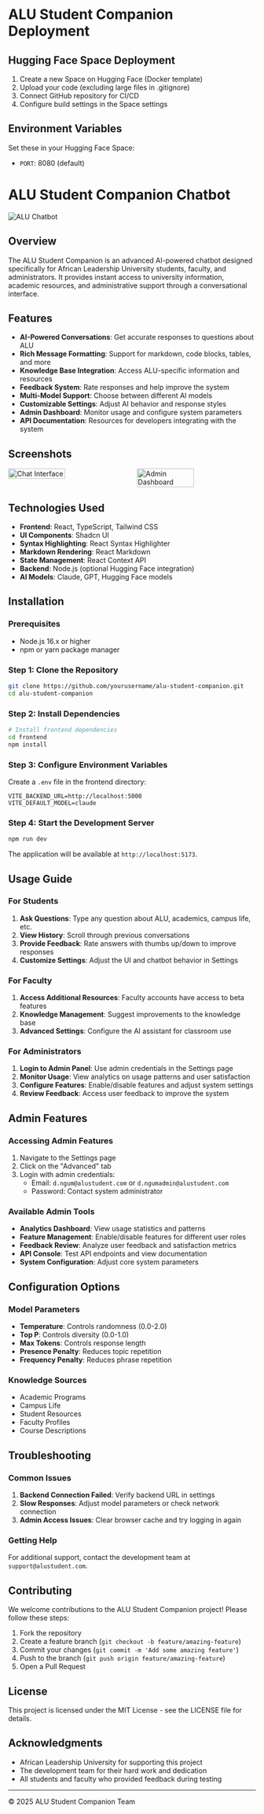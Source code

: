 # ALU Student Companion Deployment

## Hugging Face Space Deployment

1. Create a new Space on Hugging Face (Docker template)
2. Upload your code (excluding large files in .gitignore)
3. Connect GitHub repository for CI/CD
4. Configure build settings in the Space settings

## Environment Variables

Set these in your Hugging Face Space:

- `PORT`: 8080 (default)

# ALU Student Companion Chatbot

![ALU Chatbot](https://via.placeholder.com/800x400?text=ALU+Student+Companion+Chatbot)

## Overview

The ALU Student Companion is an advanced AI-powered chatbot designed specifically for African Leadership University students, faculty, and administrators. It provides instant access to university information, academic resources, and administrative support through a conversational interface.

## Features

- **AI-Powered Conversations**: Get accurate responses to questions about ALU
- **Rich Message Formatting**: Support for markdown, code blocks, tables, and more
- **Knowledge Base Integration**: Access ALU-specific information and resources
- **Feedback System**: Rate responses and help improve the system
- **Multi-Model Support**: Choose between different AI models
- **Customizable Settings**: Adjust AI behavior and response styles
- **Admin Dashboard**: Monitor usage and configure system parameters
- **API Documentation**: Resources for developers integrating with the system

## Screenshots

<div style="display: flex; justify-content: space-between; margin-bottom: 20px;">
    <img src="https://via.placeholder.com/380x220?text=Chat+Interface" alt="Chat Interface" width="48%"/>
    <img src="https://via.placeholder.com/380x220?text=Admin+Dashboard" alt="Admin Dashboard" width="48%"/>
</div>

## Technologies Used

- **Frontend**: React, TypeScript, Tailwind CSS
- **UI Components**: Shadcn UI
- **Syntax Highlighting**: React Syntax Highlighter
- **Markdown Rendering**: React Markdown
- **State Management**: React Context API
- **Backend**: Node.js (optional Hugging Face integration)
- **AI Models**: Claude, GPT, Hugging Face models

## Installation

### Prerequisites

- Node.js 16.x or higher
- npm or yarn package manager

### Step 1: Clone the Repository

```bash
git clone https://github.com/yourusername/alu-student-companion.git
cd alu-student-companion
```

### Step 2: Install Dependencies

```bash
# Install frontend dependencies
cd frontend
npm install
```

### Step 3: Configure Environment Variables

Create a `.env` file in the frontend directory:

```
VITE_BACKEND_URL=http://localhost:5000
VITE_DEFAULT_MODEL=claude
```

### Step 4: Start the Development Server

```bash
npm run dev
```

The application will be available at `http://localhost:5173`.

## Usage Guide

### For Students

1. **Ask Questions**: Type any question about ALU, academics, campus life, etc.
2. **View History**: Scroll through previous conversations
3. **Provide Feedback**: Rate answers with thumbs up/down to improve responses
4. **Customize Settings**: Adjust the UI and chatbot behavior in Settings

### For Faculty

1. **Access Additional Resources**: Faculty accounts have access to beta features
2. **Knowledge Management**: Suggest improvements to the knowledge base
3. **Advanced Settings**: Configure the AI assistant for classroom use

### For Administrators

1. **Login to Admin Panel**: Use admin credentials in the Settings page
2. **Monitor Usage**: View analytics on usage patterns and user satisfaction
3. **Configure Features**: Enable/disable features and adjust system settings
4. **Review Feedback**: Access user feedback to improve the system

## Admin Features

### Accessing Admin Features

1. Navigate to the Settings page
2. Click on the "Advanced" tab
3. Login with admin credentials:
   - Email: `d.ngum@alustudent.com` or `d.ngumadmin@alustudent.com`
   - Password: Contact system administrator

### Available Admin Tools

- **Analytics Dashboard**: View usage statistics and patterns
- **Feature Management**: Enable/disable features for different user roles
- **Feedback Review**: Analyze user feedback and satisfaction metrics
- **API Console**: Test API endpoints and view documentation
- **System Configuration**: Adjust core system parameters

## Configuration Options

### Model Parameters

- **Temperature**: Controls randomness (0.0-2.0)
- **Top P**: Controls diversity (0.0-1.0)
- **Max Tokens**: Controls response length
- **Presence Penalty**: Reduces topic repetition
- **Frequency Penalty**: Reduces phrase repetition

### Knowledge Sources

- Academic Programs
- Campus Life
- Student Resources
- Faculty Profiles
- Course Descriptions

## Troubleshooting

### Common Issues

1. **Backend Connection Failed**: Verify backend URL in settings
2. **Slow Responses**: Adjust model parameters or check network connection
3. **Admin Access Issues**: Clear browser cache and try logging in again

### Getting Help

For additional support, contact the development team at `support@alustudent.com`.

## Contributing

We welcome contributions to the ALU Student Companion project! Please follow these steps:

1. Fork the repository
2. Create a feature branch (`git checkout -b feature/amazing-feature`)
3. Commit your changes (`git commit -m 'Add some amazing feature'`)
4. Push to the branch (`git push origin feature/amazing-feature`)
5. Open a Pull Request

## License

This project is licensed under the MIT License - see the LICENSE file for details.

## Acknowledgments

- African Leadership University for supporting this project
- The development team for their hard work and dedication
- All students and faculty who provided feedback during testing

---

© 2025 ALU Student Companion Team

